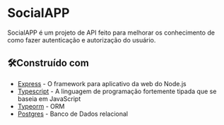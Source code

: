 # SocialAPP
SocialAPP é um projeto de API feito para melhorar os conhecimento de como fazer autenticação e autorização do usuário.


## 🛠️Construído com
- <a href="https://expressjs.com/pt-br/" >Express</a> - O framework para aplicativo da web do Node.js
- <a href="https://www.typescriptlang.org/">Typescript</a> - A linguagem de programação fortemente tipada que se baseia em JavaScript
- <a href="https://typeorm.io/">Typeorm</a> - ORM
- <a href="https://www.postgresql.org/">Postgres</a> - Banco de Dados relacional
